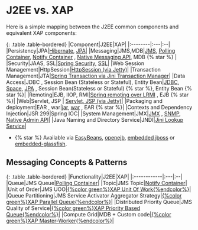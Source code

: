 # J2EE vs. XAP

Here is a simple mapping between the J2EE common components and equivalent XAP components:

{: .table .table-bordered}
|Component|J2EE|XAP|
|:--------|:---|:--|
|Persistency|JPA|[Hibernate]({%latestjavaurl%}/hibernate-space-persistency.html), [JPA]({%latestjavaurl%}/jpa-api.html)|
|Messaging|JMS,MDB|[JMS]({%latestjavaurl%}/jms-api-support.html), [Polling Container]({%latestjavaurl%}/polling-container.html), [Notify Container]({%latestjavaurl%}/notify-container.html) , [Native Messaging API]({%latestjavaurl%}/session-based-messaging-api.html), MDB {% star %} |
|Security|JAAS, SSL|[Spring Security]({%latestjavaurl%}/spring-security-bridge.html), [SSL]({%latestjavaurl%}/securing-the-transport-layer-(using-ssl).html)|
|Web Session Management|HttpSession|[HttpSession (via Jetty)]({%latestjavaurl%}/http-session-management.html)|
|Transaction Management|JTA|[Spring Transaction via Jini Transaction Manager]({%latestjavaurl%}/transaction-management.html)|
|Data Access|JDBC , Session Bean (Stateless or Stateful), Entity Bean|[JDBC]({%latestjavaurl%}/jdbc-driver.html), [Space]({%latestjavaurl%}/the-gigaspace-interface.html), [JPA]({%latestjavaurl%}/jpa-api.html) , Session Bean(Stateless or Stateful) {% star %}, Entity Bean {% star %}|
|Remoting|EJB, IIOP, RMI|[Spring remoting over LRMI]({%latestjavaurl%}/executor-based-remoting.html) , EJB {% star %}|
|Web|Servlet, JSP | [Servlet, JSP (via Jetty)](%latestjavaurl%}/web-processing-unit-container.html)|
|Packaging and deployment|EAR , war|[jar]({%latestjavaurl%}/the-processing-unit-structure-and-configuration.html), [war]({%latestjavaurl%}/web-processing-unit-container.html) , EAR {% star %}|
|Contexts and Dependency Injection|JSR 299|Spring IOC|
|System Management|JMX|[JMX]({%latestjavaurl%}/snmp-connectivity-via-alert-logging-gateway.html) , [SNMP]({%latestjavaurl%}/snmp-connectivity-via-alert-logging-gateway.html), [Native Admin API]({%latestjavaurl%}/administration-and-monitoring-api.html)|
|Java Naming and Directory Service|JNDI|[Jini Lookup Service](./about-jini.html)|

-  {% star %} Available via [EasyBeans](http://www.easybeans.net/xwiki/bin/view/Main/WebHome), [openejb](http://openejb.apache.org), [embedded jboss](http://docs.jboss.org/ejb3/embedded/embedded.html) or [embedded-glassfish](http://embedded-glassfish.java.net).

## Messaging Concepts & Patterns

{: .table .table-bordered}
|Functionality|J2EE|XAP|
|:------------|:---|:--|
|Queue|JMS Queue|[Polling Container]({%latestjavaurl%}/polling-container.html)|
|Topic|JMS Topic|[Notify Container]({%latestjavaurl%}/notify-container.html)|
|Unit of Order|JMS UOO|[{%color green%}XAP Unit Of Work{%endcolor%}](/sbp/unit-of-work.html)|
|Queue Partitioning|JMS Service Activator Aggregator Strategy|[{%color green%}XAP Parallel Queue{%endcolor%}](/sbp/parallel-queue-pattern.html)|
|Distributed Priority Queue|JMS Quality of Service|[{%color green%}XAP Priority Based Queue{%endcolor%}](/sbp/priority-based-queue.html)|
|Compute Grid|MDB + Custom code|[{%color green%}XAP Master-Worker{%endcolor%}](/sbp/master-worker-pattern.html)|

